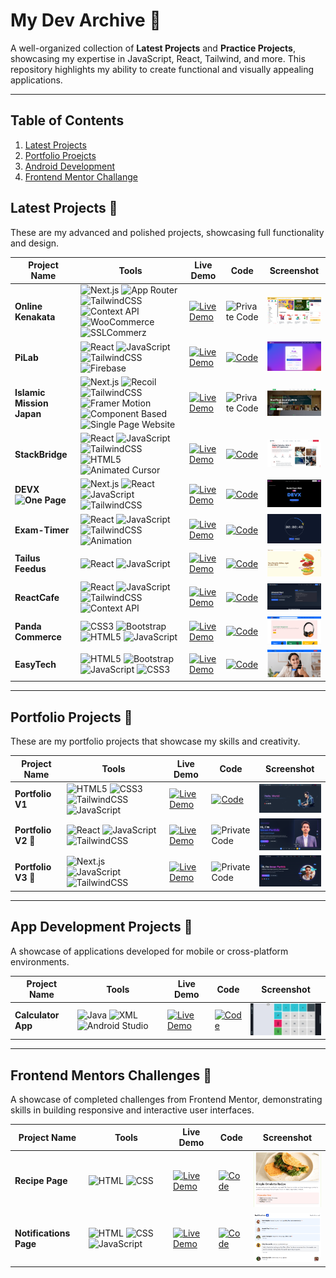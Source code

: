 # **My Dev Archive** 🚀

A well-organized collection of **Latest Projects** and **Practice Projects**, showcasing my expertise in JavaScript, React, Tailwind, and more. This repository highlights my ability to create functional and visually appealing applications.

---

## **Table of Contents**

1. [Latest Projects](#latest-projects-)
2. [Portfolio Proejcts](#portfolio-projects-)
3. [Android Development](#app-development-projects-)
4. [Frontend Mentor Challange](#frontend-mentors-challenges-)

## **Latest Projects** 🚀

These are my advanced and polished projects, showcasing full functionality and design.

<table>  
  <thead>  
    <tr>  
      <th>Project Name</th>  
      <th>Tools</th>  
      <th>Live Demo</th>  
      <th>Code</th>  
      <th>Screenshot</th>  
    </tr>  
  </thead>  
  <tbody> 
	<tr>  
	<td><strong>Online Kenakata</strong></td>  
	<td>  
		<img src="https://img.shields.io/badge/-Next.js-000000?style=flat&logo=next.js&logoColor=white" alt="Next.js"/>  
		<img src="https://img.shields.io/badge/-App%20Router-000000?style=flat&logo=next.js&logoColor=white" alt="App Router"/>  
		<img src="https://img.shields.io/badge/-TailwindCSS-06B6D4?style=flat&logo=tailwindcss&logoColor=white" alt="TailwindCSS"/>  
		<img src="https://img.shields.io/badge/-Context%20API-61DAFB?style=flat&logo=react&logoColor=white" alt="Context API"/>  
		<img src="https://img.shields.io/badge/-WooCommerce-96588A?style=flat&logo=woocommerce&logoColor=white" alt="WooCommerce"/>  
		<img src="https://img.shields.io/badge/-SSLCommerz-FFA500?style=flat&logo=mastercard&logoColor=white" alt="SSLCommerz"/>  
	</td>  
	<td><a href="https://onlinekenakata.vercel.app/" target="_blank">
		<img src="https://img.shields.io/badge/-Live%20Demo-28a745?style=flat&logo=google-chrome&logoColor=white" alt="Live Demo"/>
	</a></td>  
	<td><img src="https://img.shields.io/badge/-Private%20Code-24292e?style=flat&logo=github&logoColor=white" alt="Private Code"/></td>  
	<td><img src="./LatestWebProjects/onlinekenakata.png" alt="Online Kenakata Screenshot" width="150"/></td>  
	</tr> 
    <tr>  
      <td><strong>PiLab</strong></td>  
      <td>  
        <img src="https://img.shields.io/badge/-React-61dafb?style=flat&logo=react&logoColor=white" alt="React"/>  
        <img src="https://img.shields.io/badge/-JavaScript-F7DF1E?style=flat&logo=javascript&logoColor=black" alt="JavaScript"/>  
        <img src="https://img.shields.io/badge/-TailwindCSS-06B6D4?style=flat&logo=tailwindcss&logoColor=white" alt="TailwindCSS"/>  
        <img src="https://img.shields.io/badge/-Firebase-FFCA28?style=flat&logo=firebase&logoColor=black" alt="Firebase"/>  
      </td>  
      <td><a href="https://pilab.netlify.app/" target="_blank"><img src="https://img.shields.io/badge/-Live%20Demo-28a745?style=flat&logo=google-chrome&logoColor=white" alt="Live Demo"/></a></td>  
      <td><a href="https://github.com/ImranParthib/PiLab" target="_blank"><img src="https://img.shields.io/badge/-Code-24292e?style=flat&logo=github&logoColor=white" alt="Code"/></a></td>  
      <td><img src="./LatestWebProjects/pilab.png" alt="PiLab Screenshot" width="150"/></td>  
    </tr>  
    <tr>  
    <tr>  
		<td><strong>Islamic Mission Japan</strong></td>  
		<td>  
			<img src="https://img.shields.io/badge/-Next.js-000000?style=flat&logo=next.js&logoColor=white" alt="Next.js"/>  
			<img src="https://img.shields.io/badge/-Recoil-3578E5?style=flat&logo=react&logoColor=white" alt="Recoil"/>  
			<img src="https://img.shields.io/badge/-TailwindCSS-06B6D4?style=flat&logo=tailwindcss&logoColor=white" alt="TailwindCSS"/>  
			<img src="https://img.shields.io/badge/-Framer%20Motion-FF0050?style=flat&logo=framer&logoColor=white" alt="Framer Motion"/>  
			<img src="https://img.shields.io/badge/-Component%20Based-61DAFB?style=flat&logo=react&logoColor=white" alt="Component Based"/>  
			<img src="https://img.shields.io/badge/-Single%20Page-000000?style=flat&logo=web&logoColor=white" alt="Single Page Website"/>  
		</td>  
		<td><a href="https://islamic-mission-japan.vercel.app/" target="_blank">
			<img src="https://img.shields.io/badge/-Live%20Demo-28a745?style=flat&logo=google-chrome&logoColor=white" alt="Live Demo"/>
		</a></td>  
		<td><img src="https://img.shields.io/badge/-Private%20Code-24292e?style=flat&logo=github&logoColor=white" alt="Private Code"/></td>  
		<td><img src="./LatestWebProjects/islamicmissionjapan.png" alt="Islamic Mission Japan Screenshot" width="150"/></td>  
	</tr>
      <td><strong>StackBridge</strong></td>  
      <td>  
        <img src="https://img.shields.io/badge/-React-61dafb?style=plastic&logo=react&logoColor=white" alt="React"/>  
        <img src="https://img.shields.io/badge/-JavaScript-F7DF1E?style=plastic&logo=javascript&logoColor=black" alt="JavaScript"/>  
        <img src="https://img.shields.io/badge/-TailwindCSS-06B6D4?style=plastic&logo=tailwindcss&logoColor=white" alt="TailwindCSS"/>  
        <img src="https://img.shields.io/badge/-HTML5-E34F26?style=plastic&logo=html5&logoColor=white" alt="HTML5"/>  
        <img src="https://img.shields.io/badge/-Animated%20Cursor-fedcba?style=plastic" alt="Animated Cursor"/>  
      </td>  
      <td><a href="https://stack-bridge-bay.vercel.app/" target="_blank"><img src="https://img.shields.io/badge/-Live%20Demo-28a745?style=flat&logo=google-chrome&logoColor=white" alt="Live Demo"/></a></td>  
      <td><a href="https://github.com/ImranParthib/StackBridge" target="_blank"><img src="https://img.shields.io/badge/-Code-24292e?style=flat&logo=github&logoColor=white" alt="Code"/></a></td>  
      <td><img src="./LatestWebProjects/stackbridge.png" alt="StackBridge Screenshot" width="150"/></td>  
    </tr>  
    <tr>  
      <td><strong>DEVX <img src="https://img.shields.io/badge/-One%20Page-4caf50?style=flat" alt="One Page"/></strong></td>  
      <td>  
        <img src="https://img.shields.io/badge/-Next.js-000000?style=flat&logo=next.js&logoColor=white" alt="Next.js"/>  
        <img src="https://img.shields.io/badge/-React-61dafb?style=flat&logo=react&logoColor=white" alt="React"/>  
        <img src="https://img.shields.io/badge/-JavaScript-F7DF1E?style=flat&logo=javascript&logoColor=black" alt="JavaScript"/>  
        <img src="https://img.shields.io/badge/-TailwindCSS-06B6D4?style=flat&logo=tailwindcss&logoColor=white" alt="TailwindCSS"/>    
      </td>  
      <td><a href="https://devx-three.vercel.app/" target="_blank"><img src="https://img.shields.io/badge/-Live%20Demo-28a745?style=flat&logo=google-chrome&logoColor=white" alt="Live Demo"/></a></td>  
      <td><a href="https://github.com/ImranParthib/devx" target="_blank"><img src="https://img.shields.io/badge/-Code-24292e?style=flat&logo=github&logoColor=white" alt="Code"/></a></td>  
      <td><img src="./LatestWebProjects/devx.png" alt="DEVX Screenshot" width="150"/></td>  
    </tr> 
    <tr>  
  <td><strong>Exam-Timer</strong></td>  
  <td>  
    <img src="https://img.shields.io/badge/-React-61dafb?style=plastic&logo=react&logoColor=white" alt="React"/>  
    <img src="https://img.shields.io/badge/-JavaScript-F7DF1E?style=plastic&logo=javascript&logoColor=black" alt="JavaScript"/>  
    <img src="https://img.shields.io/badge/-TailwindCSS-06B6D4?style=plastic&logo=tailwindcss&logoColor=white" alt="TailwindCSS"/>  
    <img src="https://img.shields.io/badge/-Animation-ff69b4?style=plastic" alt="Animation"/>  
  </td>  
  <td><a href="https://exam-time-flight.vercel.app/" target="_blank"><img src="https://img.shields.io/badge/-Live%20Demo-00C853?style=plastic&logo=google-chrome&logoColor=white" alt="Live Demo"/></a></td>  
  <td><a href="https://github.com/ImranParthib/ExamTimeFlight" target="_blank"><img src="https://img.shields.io/badge/-Code-000000?style=plastic&logo=github&logoColor=white" alt="Code"/></a></td>  
  <td><img src="./LatestWebProjects/examtimer.png" alt="Exam-Timer Screenshot" width="150"/></td>  
</tr>
<tr>  
  <td><strong>Tailus Feedus</strong></td>  
  <td>  
    <img src="https://img.shields.io/badge/-React-61dafb?style=plastic&logo=react&logoColor=white" alt="React"/>  
    <img src="https://img.shields.io/badge/-JavaScript-F7DF1E?style=plastic&logo=javascript&logoColor=black" alt="JavaScript"/>  
  </td>  
  <td><a href="https://recipe-app-task-seven.vercel.app/" target="_blank"><img src="https://img.shields.io/badge/-Live%20Demo-00C853?style=plastic&logo=google-chrome&logoColor=white" alt="Live Demo"/></a></td>  
  <td><a href="https://recipe-app-task-seven.vercel.app/" target="_blank"><img src="https://img.shields.io/badge/-Code-000000?style=plastic&logo=github&logoColor=white" alt="Code"/></a></td>  
  <td><img src="./LatestWebProjects/tailusfeedus.png" alt="Tailus Feedus Screenshot" width="150"/></td>  
</tr>
<tr>  
  <td><strong>ReactCafe</strong></td>  
  <td>  
    <img src="https://img.shields.io/badge/-React-61dafb?style=plastic&logo=react&logoColor=white" alt="React"/>  
    <img src="https://img.shields.io/badge/-JavaScript-F7DF1E?style=plastic&logo=javascript&logoColor=black" alt="JavaScript"/>  
    <img src="https://img.shields.io/badge/-TailwindCSS-06B6D4?style=plastic&logo=tailwindcss&logoColor=white" alt="TailwindCSS"/>  
    <img src="https://img.shields.io/badge/-Context%20API-ffaa00?style=plastic" alt="Context API"/>  
  </td>  
  <td><a href="https://reactcafe.surge.sh/" target="_blank"><img src="https://img.shields.io/badge/-Live%20Demo-28a745?style=flat&logo=google-chrome&logoColor=white" alt="Live Demo"/></a></td>  
  <td><a href="https://github.com/Space-Cruiser/Learning_Cafe" target="_blank"><img src="https://img.shields.io/badge/-Code-24292e?style=flat&logo=github&logoColor=white" alt="Code"/></a></td>  
  <td><img src="./LatestWebProjects/reactcafe.png" alt="ReactCafe Screenshot" width="150"/></td>  
</tr>

<tr>  
  <td><strong>Panda Commerce</strong></td>  
  <td>  
    <img src="https://img.shields.io/badge/-CSS3-1572B6?style=plastic&logo=css3&logoColor=white" alt="CSS3"/>  
    <img src="https://img.shields.io/badge/-Bootstrap-7952B3?style=plastic&logo=bootstrap&logoColor=white" alt="Bootstrap"/>  
    <img src="https://img.shields.io/badge/-HTML5-E34F26?style=plastic&logo=html5&logoColor=white" alt="HTML5"/>  
    <img src="https://img.shields.io/badge/-JavaScript-F7DF1E?style=plastic&logo=javascript&logoColor=black" alt="JavaScript"/>  
  </td>  
  <td><a href="https://epandas.netlify.app/" target="_blank"><img src="https://img.shields.io/badge/-Live%20Demo-00C853?style=plastic&logo=google-chrome&logoColor=white" alt="Live Demo"/></a></td>  
  <td><a href="https://github.com/ImranParthib/Bootstrap-FrameWork/tree/main/PandaCommerce" target="_blank"><img src="https://img.shields.io/badge/-Code-000000?style=plastic&logo=github&logoColor=white" alt="Code"/></a></td>  
  <td><img src="./LatestWebProjects/pandacommerce.png" alt="Panda Commerce Screenshot" width="150"/></td>  
</tr>
<tr>  
  <td><strong>EasyTech</strong></td>  
  <td>  
    <img src="https://img.shields.io/badge/-HTML5-E34F26?style=plastic&logo=html5&logoColor=white" alt="HTML5"/>  
    <img src="https://img.shields.io/badge/-Bootstrap-563D7C?style=plastic&logo=bootstrap&logoColor=white" alt="Bootstrap"/>  
    <img src="https://img.shields.io/badge/-JavaScript-F7DF1E?style=plastic&logo=javascript&logoColor=black" alt="JavaScript"/>  
    <img src="https://img.shields.io/badge/-CSS3-1572B6?style=plastic&logo=css3&logoColor=white" alt="CSS3"/>  
  </td>  
  <td><a href="https://eeasytech.netlify.app/" target="_blank"><img src="https://img.shields.io/badge/-Live%20Demo-00C853?style=plastic&logo=google-chrome&logoColor=white" alt="Live Demo"/></a></td>  
  <td><a href="https://github.com/ImranParthib/Bootstrap-FrameWork/tree/main/edTech-website" target="_blank"><img src="https://img.shields.io/badge/-Code-000000?style=plastic&logo=github&logoColor=white" alt="Code"/></a></td>  
  <td><img src="./LatestWebProjects/easytech.png" alt="EasyTech Screenshot" width="150"/></td>  
</tr>

  </tbody>  
</table>

---

## **Portfolio Projects** 🎨

These are my portfolio projects that showcase my skills and creativity.

<table>
  <thead>
    <tr>
      <th>Project Name</th>
      <th>Tools</th>
      <th>Live Demo</th>
      <th>Code</th>
      <th>Screenshot</th>
    </tr>
  </thead>
  <tbody>
    <tr>  
      <td><strong>Portfolio V1</strong></td>  
      <td>  
        <img src="https://img.shields.io/badge/-HTML5-E34F26?style=plastic&logo=html5&logoColor=white" alt="HTML5"/>  
        <img src="https://img.shields.io/badge/-CSS3-1572B6?style=plastic&logo=css3&logoColor=white" alt="CSS3"/>  
        <img src="https://img.shields.io/badge/-TailwindCSS-06B6D4?style=plastic&logo=tailwindcss&logoColor=white" alt="TailwindCSS"/>  
        <img src="https://img.shields.io/badge/-JavaScript-F7DF1E?style=plastic&logo=javascript&logoColor=black" alt="JavaScript"/>  
      </td>  
      <td><a href="https://imranparthib.me/" target="_blank"><img src="https://img.shields.io/badge/-Live%20Demo-00C853?style=plastic&logo=google-chrome&logoColor=white" alt="Live Demo"/></a></td>  
      <td><a href="https://github.com/ImranParthib/ImranParthiib.github.io" target="_blank"><img src="https://img.shields.io/badge/-Code-000000?style=plastic&logo=github&logoColor=white" alt="Code"/></a></td> 
      <td><img src="./PortfolioProjects/portfoliov1.png" alt="Portfolio V1 Screenshot" width="150"/></td>
    </tr>
    <tr>  
  <td><strong>Portfolio V2</strong> 🚧</td>  
  <td>  
    <img src="https://img.shields.io/badge/-React-61dafb?style=plastic&logo=react&logoColor=white" alt="React"/>  
    <img src="https://img.shields.io/badge/-JavaScript-F7DF1E?style=plastic&logo=javascript&logoColor=black" alt="JavaScript"/>  
    <img src="https://img.shields.io/badge/-TailwindCSS-06B6D4?style=plastic&logo=tailwindcss&logoColor=white" alt="TailwindCSS"/>  
  </td>  
  <td><a href="https://imranparthib.vercel.app/" target="_blank"><img src="https://img.shields.io/badge/-Live%20Demo-00C853?style=plastic&logo=google-chrome&logoColor=white" alt="Live Demo"/></a></td>  
  <td><img src="https://img.shields.io/badge/-Private%20Code-24292e?style=flat&logo=github&logoColor=white" alt="Private Code"/></td>   
  <td><img src="./PortfolioProjects/portfoliov2.png" alt="Portfolio V2 Screenshot - Under Development" width="150"/></td>
</tr>

<tr>  
  <td><strong>Portfolio V3</strong> 🚀</td>  
  <td>  
    <img src="https://img.shields.io/badge/-Next.js-000000?style=plastic&logo=nextdotjs&logoColor=white" alt="Next.js"/>  
    <img src="https://img.shields.io/badge/-JavaScript-F7DF1E?style=plastic&logo=javascript&logoColor=black" alt="JavaScript"/>  
    <img src="https://img.shields.io/badge/-TailwindCSS-06B6D4?style=plastic&logo=tailwindcss&logoColor=white" alt="TailwindCSS"/>  
  </td>  
  <td><a href="https://www.imranparthib.me/" target="_blank"><img src="https://img.shields.io/badge/-Live%20Demo-00C853?style=plastic&logo=google-chrome&logoColor=white" alt="Live Demo"/></a></td>  
  <td><img src="https://img.shields.io/badge/-Private%20Code-24292e?style=flat&logo=github&logoColor=white" alt="Private Code"/></td>   
  <td><img src="./PortfolioProjects/portfoliov3.png" alt="Portfolio V3 Screenshot - This Year" width="150"/></td>
</tr>

  </tbody>
</table>

---

## **App Development Projects** 📱

A showcase of applications developed for mobile or cross-platform environments.

<table>
  <thead>
    <tr>
      <th>Project Name</th>
      <th>Tools</th>
      <th>Live Demo</th>
      <th>Code</th>
      <th>Screenshot</th>
    </tr>
  </thead>
  <tbody>
    <tr>  
  <td><strong>Calculator App</strong></td>  
  <td>  
    <img src="https://img.shields.io/badge/-Java-007396?style=plastic&logo=java&logoColor=white" alt="Java"/>  
    <img src="https://img.shields.io/badge/-XML-FFA500?style=plastic" alt="XML"/>  
    <img src="https://img.shields.io/badge/-Android%20Studio-3DDC84?style=plastic&logo=android-studio&logoColor=white" alt="Android Studio"/>  
  </td>  
  <td><a href="#" target="_blank"><img src="https://img.shields.io/badge/-Run%20Code%20For%20Preview-FFA500?style=plastic&logo=google-chrome&logoColor=white" alt="Live Demo"/></a></td>  
  <td><a href="https://github.com/ImranParthib/AndroidCalculator" target="_blank"><img src="https://img.shields.io/badge/-Code-000000?style=plastic&logo=github&logoColor=white" alt="Code"/></a></td>  
  <td><img src="./AppProjects/calculator.png" alt="Calculator App Screenshot" width="150"/></td>  
</tr>

  </tbody>
</table>

---

## **Frontend Mentors Challenges** 📱

A showcase of completed challenges from Frontend Mentor, demonstrating skills in building responsive and interactive user interfaces.

<table>
  <thead>
    <tr>
      <th>Project Name</th>
      <th>Tools</th>
      <th>Live Demo</th>
      <th>Code</th>
      <th>Screenshot</th>
    </tr>
  </thead>
  <tbody>
    <tr>
      <td><strong>Recipe Page</strong></td>
      <td>
        <img src="https://img.shields.io/badge/-HTML-E34F26?style=plastic&logo=html5&logoColor=white" alt="HTML"/>
        <img src="https://img.shields.io/badge/-CSS-1572B6?style=plastic&logo=css3&logoColor=white" alt="CSS"/>
      </td>
      <td><a href="https://omletrecipepage.netlify.app/" target="_blank"><img src="https://img.shields.io/badge/-Live%20Demo-28a745?style=plastic&logo=google-chrome&logoColor=white" alt="Live Demo"/></a></td>
      <td><a href="#" target="_blank"><img src="https://img.shields.io/badge/-View%20Code-000000?style=plastic&logo=github&logoColor=white" alt="Code"/></a></td>
      <td><img src="./FrontendMentor/recipe.png" alt="Recipe Page Screenshot" width="150"/></td>
    </tr>
    <tr>
      <td><strong>Notifications Page</strong></td>
      <td>
        <img src="https://img.shields.io/badge/-HTML-E34F26?style=plastic&logo=html5&logoColor=white" alt="HTML"/>
        <img src="https://img.shields.io/badge/-CSS-1572B6?style=plastic&logo=css3&logoColor=white" alt="CSS"/>
        <img src="https://img.shields.io/badge/-JavaScript-F7DF1E?style=plastic&logo=javascript&logoColor=black" alt="JavaScript"/>
      </td>
      <td><a href="https://notifime.surge.sh/" target="_blank"><img src="https://img.shields.io/badge/-Live%20Demo-28a745?style=plastic&logo=google-chrome&logoColor=white" alt="Live Demo"/></a></td>
      <td><a href="#" target="_blank"><img src="https://img.shields.io/badge/-View%20Code-000000?style=plastic&logo=github&logoColor=white" alt="Code"/></a></td>
      <td><img src="./FrontendMentor/notification.png" alt="Notifications Page Screenshot" width="150"/></td>
    </tr>
  </tbody>
</table>
